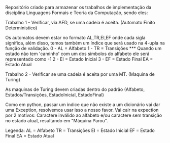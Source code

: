 Repositório criado para armazenar os trabalhos de implementação da disciplina Linguagens Formais e Teoria da Computação, sendo eles:

Trabalho 1 - Verificar, via AFD, se uma cadeia é aceita. (Automato Finito Deterministico)

Os automatos devem estar no formato AL,TR,EI,EF onde cada sigla significa, além disso, temos também um índice que será usado na 4-upla na função de validação.
0 - AL = Alfabeto
1 - TR = Transições *** Quando um estado não tem 'caminho' com um dos simbolos do alfabeto ele será representado como -1
2 - EI = Estado Inicial
3 - EF = Estado Final
EA = Estado Atual



Trabalho 2 - Verificar se uma cadeia é aceita por uma MT. (Maquina de Turing)

As maquinas de Turing devem criadas dentro do padrão (Alfabeto, Estados/Transições, EstadoInicial, EstadoFinal)

Como em python, passar um índice que não existe a um dicionário vai dar uma Exception, resolvemos usar isso a nosso favor. Vai cair na expection por 2 motivos: Caractere inválido ao alfabeto e/ou caractere sem transição no estado atual, resultando em "Máquina Parou".

Legenda:
AL = Alfabeto
TR = Transições 
EI = Estado Inicial
EF = Estado Final 
EA = Estado Atual
